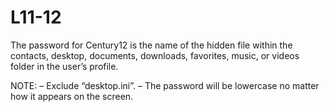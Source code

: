 #     L11-12

The password for Century12 is the name of the hidden file within the contacts, desktop, documents, downloads, favorites, music, or videos folder in the user’s profile.

NOTE:
– Exclude “desktop.ini”.
– The password will be lowercase no matter how it appears on the screen.